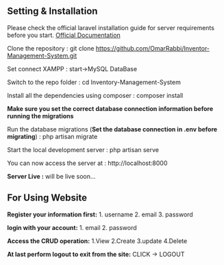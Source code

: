 ## Setting & Installation

Please check the official laravel installation guide for server requirements before you start. [Official Documentation](https://laravel.com/docs/5.4/installation#installation)

Clone the repository : 
    git clone https://github.com/OmarRabbi/Inventor-Management-System.git

Set connect XAMPP : start->MySQL DataBase

Switch to the repo folder : 
    cd Inventory-Management-System

Install all the dependencies using composer : 
    composer install

**Make sure you set the correct database connection information before running the migrations**

Run the database migrations (**Set the database connection in .env before migrating**) :
    php artisan migrate

Start the local development server :
    php artisan serve

You can now access the server at : http://localhost:8000

**Server Live :** will be live soon...


## For Using Website

**Register your information first:** 
    1. username
    2. email
    3. password

**login with your account:**
    1. email
    2. password

**Access the CRUD operation:**
    1.View
    2.Create
    3.update
    4.Delete

**At last perform logout to exit from the site:**
    CLICK -> LOGOUT

